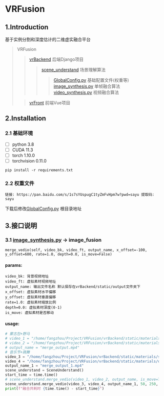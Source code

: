 # VRFusion

## 1.Introduction
基于实例分割和深度估计的二维虚实融合平台

> VRFusion
>> [vrBackend](vrBackend) 后端Django项目
>>> [scene_understand](vrBackend%2Fscene_understand)  场景理解算法
>>>> [GlobalConfig.py](vrBackend%2Fscene_understand%2FGlobalConfig.py)  基础配置文件(权重等)
>>>> [image_synthesis.py](vrBackend%2Fscene_understand%2Fimage_synthesis.py) 单帧融合算法
>>>> [video_synthesis.py](vrBackend%2Fscene_understand%2Fvedio_synthesis.py)  视频融合算法
> 
>> [vrFront](vrFront) 前端Vue项目

## 2.Installation
### 2.1 基础环境
- [ ] python 3.8
- [ ] CUDA 11.3
- [ ] torch 1.10.0
- [ ] torchvision 0.11.0
```
pip install -r requirements.txt
```
### 2.2 权重文件
```
链接: https://pan.baidu.com/s/1s7sYUspugC1tyZmFvHpm7w?pwd=sayu 提取码: sayu  
```
下载后修改[GlobalConfig.py](vrBackend%2Fscene_understand%2FGlobalConfig.py) 根目录地址

## 3.接口说明
### 3.1 [image_synthesis.py](vrBackend%2Fscene_understand%2Fimage_synthesis.py) -> image_fusion
`merge_vedio(self, video_bk, video_ft, output_name, x_offset=-100, y_offset=600, rate=1.0, depth=0.0, is_move=False)`   
#### params:
```
video_bk: 背景视频地址
video_ft: 虚拟素材视频地址
output_name: 输出文件名称 默认保存在vrBackend/static/output文件夹下
x_offset: 虚拟素材水平偏移
y_offset: 虚拟素材垂直偏移
rate=1.0: 虚拟素材缩放比例
depth=0.0: 虚拟素材深度(0-1)
is_move: 虚拟素材是否移动  
```
#### usage:
``` python
# 蒙古包+野马
# video_1 = "/home/fangzhou/Project/VRFusion/vrBackend/static/materials/stage_cut.mp4"
# video_2 = "/home/fangzhou/Project/VRFusion/vrBackend/static/materials/a00c9c1aa46a45fbb4b0250d2c2214d1.mov"
# output_name = "merge_output.mp4"
# 音乐节+跳舞
video_3 = "/home/fangzhou/Project/VRFusion/vrBackend/static/materials/stage_rap_cut.mp4"
video_4 = "/home/fangzhou/Project/VRFusion/vrBackend/static/materials/dance_1.mp4"
output_name_1 = "merge_output_1.mp4"
scene_understand = SceneUnderstand()
start_time = time.time()
# scene_understand.merge_vedio(video_1, video_2, output_name, is_move=True)
scene_understand.merge_vedio(video_3, video_4, output_name_1, 50, 250, 0.65, 0.7)
print(f"融合共耗时 {time.time() - start_time}")
```

